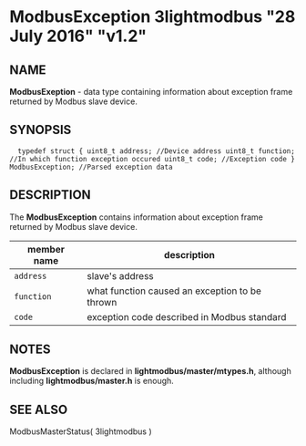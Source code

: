 # ModbusException 3lightmodbus "28 July 2016" "v1.2"

## NAME
**ModbusExeption** - data type containing information about exception frame returned by Modbus slave device.

## SYNOPSIS
`  
	typedef struct
	{
		uint8_t address; //Device address
		uint8_t function; //In which function exception occured
		uint8_t code; //Exception code
	} ModbusException; //Parsed exception data
`

## DESCRIPTION
The **ModbusException** contains information about exception frame returned by Modbus slave device.

| member name      | description                                                                                          |
|------------------|------------------------------------------------------------------------------------------------------|
| `address`        | slave's address                                                                                      |
| `function`       | what function caused an exception to be thrown                                                       |
| `code`           | exception code described in Modbus standard                                                          |


## NOTES
**ModbusException** is declared in **lightmodbus/master/mtypes.h**, although including **lightmodbus/master.h** is enough.

## SEE ALSO
ModbusMasterStatus( 3lightmodbus )
